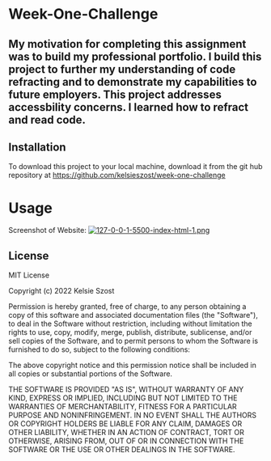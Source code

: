 # Week-One-Challenge

## My motivation for completing this assignment was to build my professional portfolio. I build this project to further my understanding of code refracting and to demonstrate my capabilities to future employers. This project addresses accessbility concerns. I learned how to refract and read code. 

## Installation 
To download this project to your local machine, download it from the git hub repository at https://github.com/kelsieszost/week-one-challenge 

# Usage 
Screenshot of Website: [![127-0-0-1-5500-index-html-1.png](https://i.postimg.cc/G21qm1r5/127-0-0-1-5500-index-html-1.png)](https://postimg.cc/1gJpv28G) 


## License
MIT License

Copyright (c) 2022 Kelsie Szost

Permission is hereby granted, free of charge, to any person obtaining a copy
of this software and associated documentation files (the "Software"), to deal
in the Software without restriction, including without limitation the rights
to use, copy, modify, merge, publish, distribute, sublicense, and/or sell
copies of the Software, and to permit persons to whom the Software is
furnished to do so, subject to the following conditions:

The above copyright notice and this permission notice shall be included in all
copies or substantial portions of the Software.

THE SOFTWARE IS PROVIDED "AS IS", WITHOUT WARRANTY OF ANY KIND, EXPRESS OR
IMPLIED, INCLUDING BUT NOT LIMITED TO THE WARRANTIES OF MERCHANTABILITY,
FITNESS FOR A PARTICULAR PURPOSE AND NONINFRINGEMENT. IN NO EVENT SHALL THE
AUTHORS OR COPYRIGHT HOLDERS BE LIABLE FOR ANY CLAIM, DAMAGES OR OTHER
LIABILITY, WHETHER IN AN ACTION OF CONTRACT, TORT OR OTHERWISE, ARISING FROM,
OUT OF OR IN CONNECTION WITH THE SOFTWARE OR THE USE OR OTHER DEALINGS IN THE
SOFTWARE.


